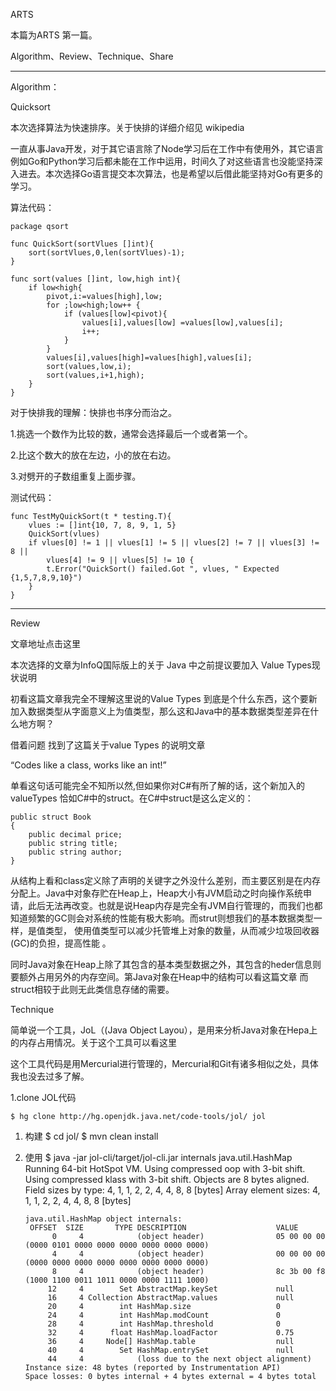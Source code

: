 ARTS

本篇为ARTS 第一篇。

Algorithm、Review、Technique、Share

---

Algorithm：

Quicksort

本次选择算法为快速排序。关于快排的详细介绍见 wikipedia 

一直从事Java开发，对于其它语言除了Node学习后在工作中有使用外，其它语言例如Go和Python学习后都未能在工作中运用，时间久了对这些语言也没能坚持深入进去。本次选择Go语言提交本次算法，也是希望以后借此能坚持对Go有更多的学习。

算法代码：

    package qsort
    
    func QuickSort(sortVlues []int){
    	sort(sortVlues,0,len(sortVlues)-1);
    }
    
    func sort(values []int, low,high int){
    	if low<high{
    		pivot,i:=values[high],low;
    		for ;low<high;low++ {
    			if (values[low]<pivot){
    				values[i],values[low] =values[low],values[i];
    				i++;
    			}
    		}
    		values[i],values[high]=values[high],values[i];
    		sort(values,low,i);
    		sort(values,i+1,high);
    	}
    }

对于快排我的理解：快排也书序分而治之。

1.挑选一个数作为比较的数，通常会选择最后一个或者第一个。

2.比这个数大的放在左边，小的放在右边。

3.对劈开的子数组重复上面步骤。

测试代码：

    func TestMyQuickSort(t * testing.T){
    	vlues := []int{10, 7, 8, 9, 1, 5}
    	QuickSort(vlues)
    	if vlues[0] != 1 || vlues[1] != 5 || vlues[2] != 7 || vlues[3] != 8 ||
    		vlues[4] != 9 || vlues[5] != 10 {
    		t.Error("QuickSort() failed.Got ", vlues, " Expected {1,5,7,8,9,10}")
    	}
    }

---

Review

 文章地址点击这里

本次选择的文章为InfoQ国际版上的关于 Java 中之前提议要加入 Value Types现状说明

初看这篇文章我完全不理解这里说的Value Types 到底是个什么东西，这个要新加入数据类型从字面意义上为值类型，那么这和Java中的基本数据类型差异在什么地方啊？

借着问题 找到了这篇关于value Types 的说明文章

“Codes like a class, works like an int!”

 单看这句话可能完全不知所以然,但如果你对C#有所了解的话，这个新加入的valueTypes 恰如C#中的struct。在C#中struct是这么定义的：

    public struct Book  
    {  
        public decimal price;  
        public string title;  
        public string author;  
    }  

从结构上看和class定义除了声明的关键字之外没什么差别，而主要区别是在内存分配上。Java中对象存贮在Heap上，Heap大小有JVM启动之时向操作系统申请，此后无法再改变。也就是说Heap内存是完全有JVM自行管理的，而我们也都知道频繁的GC则会对系统的性能有极大影响。而strut则想我们的基本数据类型一样，是值类型， 使用值类型可以减少托管堆上对象的数量，从而减少垃圾回收器(GC)的负担，提高性能 。

同时Java对象在Heap上除了其包含的基本类型数据之外，其包含的heder信息则要额外占用另外的内存空间。第Java对象在Heap中的结构可以看这篇文章  而struct相较于此则无此类信息存储的需要。



Technique

简单说一个工具，JoL（(Java Object Layou），是用来分析Java对象在Hepa上的内存占用情况。关于这个工具可以看这里

这个工具代码是用Mercurial进行管理的，Mercurial和Git有诸多相似之处，具体我也没去过多了解。

1.clone JOL代码

    $ hg clone http://hg.openjdk.java.net/code-tools/jol/ jol

1. 构建
       $ cd jol/
       $ mvn clean install
   
2. 使用
       $ java -jar jol-cli/target/jol-cli.jar internals java.util.HashMap
       Running 64-bit HotSpot VM.
       Using compressed oop with 3-bit shift.
       Using compressed klass with 3-bit shift.
       Objects are 8 bytes aligned.
       Field sizes by type: 4, 1, 1, 2, 2, 4, 4, 8, 8 [bytes]
       Array element sizes: 4, 1, 1, 2, 2, 4, 4, 8, 8 [bytes]
       
       java.util.HashMap object internals:
        OFFSET  SIZE       TYPE DESCRIPTION                    VALUE
             0     4            (object header)                05 00 00 00 (0000 0101 0000 0000 0000 0000 0000 0000)
             4     4            (object header)                00 00 00 00 (0000 0000 0000 0000 0000 0000 0000 0000)
             8     4            (object header)                8c 3b 00 f8 (1000 1100 0011 1011 0000 0000 1111 1000)
            12     4        Set AbstractMap.keySet             null
            16     4 Collection AbstractMap.values             null
            20     4        int HashMap.size                   0
            24     4        int HashMap.modCount               0
            28     4        int HashMap.threshold              0
            32     4      float HashMap.loadFactor             0.75
            36     4     Node[] HashMap.table                  null
            40     4        Set HashMap.entrySet               null
            44     4            (loss due to the next object alignment)
       Instance size: 48 bytes (reported by Instrumentation API)
       Space losses: 0 bytes internal + 4 bytes external = 4 bytes total
   




